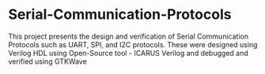 # Serial-Communication-Protocols
This project presents the design and verification of Serial Communication Protocols such as UART, SPI, and I2C protocols. These were designed using Verilog HDL using Open-Source tool - ICARUS Verilog and debugged and verified using GTKWave
